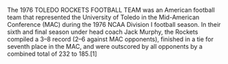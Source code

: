 The 1976 TOLEDO ROCKETS FOOTBALL TEAM was an American football team that represented the University of Toledo in the Mid-American Conference (MAC) during the 1976 NCAA Division I football season. In their sixth and final season under head coach Jack Murphy, the Rockets compiled a 3–8 record (2–6 against MAC opponents), finished in a tie for seventh place in the MAC, and were outscored by all opponents by a combined total of 232 to 185.[1]
